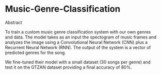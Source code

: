 # Music-Genre-Classification


Abstract

To train a custom music genre classification system with our own genres and data. The model takes as an input the spectogram of music frames and analyzes the image using a Convolutional Neural Network (CNN) plus a Recurrent Neural Network (RNN). The output of the system is a vector of predicted genres for the song.

We fine-tuned their model with a small dataset (30 songs per genre) and test it on the GTZAN dataset providing a final accuracy of 80%.

